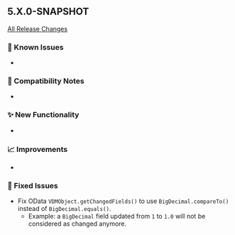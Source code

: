 ## 5.X.0-SNAPSHOT

[All Release Changes](https://github.com/SAP/cloud-sdk-java/releases)

### 🚧 Known Issues

- 

### 🔧 Compatibility Notes

- 

### ✨ New Functionality

- 

### 📈 Improvements

- 

### 🐛 Fixed Issues

- Fix OData `VDMObject.getChangedFields()` to use `BigDecimal.compareTo()` instead of `BigDecimal.equals()`.
  - Example: a `BigDecimal` field updated from `1` to `1.0` will not be considered as changed anymore.
